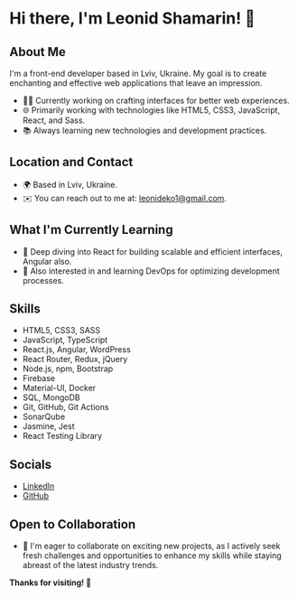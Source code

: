 # Hi there, I'm Leonid Shamarin! 👋

## About Me
I'm a front-end developer based in Lviv, Ukraine. My goal is to create enchanting and effective web applications that leave an impression.

- 👨‍💻 Currently working on crafting interfaces for better web experiences.
- 🌐 Primarily working with technologies like HTML5, CSS3, JavaScript, React, and Sass.
- 📚 Always learning new technologies and development practices.

## Location and Contact
- 🌍 Based in Lviv, Ukraine.
- ✉️ You can reach out to me at: leonideko1@gmail.com.

## What I'm Currently Learning
- 🧠 Deep diving into React for building scalable and efficient interfaces, Angular also.
- 🚀 Also interested in and learning DevOps for optimizing development processes.

## Skills
- HTML5, CSS3, SASS
- JavaScript, TypeScript
- React.js, Angular, WordPress
- React Router, Redux, jQuery
- Node.js, npm, Bootstrap
- Firebase
- Material-UI, Docker
- SQL, MongoDB
- Git, GitHub, Git Actions
- SonarQube
- Jasmine, Jest
- React Testing Library

## Socials
- [LinkedIn](https://www.linkedin.com/in/leonid-shamarin-749649272/)
- [GitHub](https://github.com/LeonidShamarin)

## Open to Collaboration
- 🤝 I'm eager to collaborate on exciting new projects, as I actively seek fresh challenges and opportunities to enhance my skills while staying abreast of the latest industry trends.

**Thanks for visiting! 🚀**
